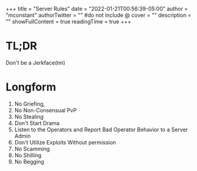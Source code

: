 +++
title = "Server Rules"
date = "2022-01-21T00:56:39-05:00"
author = "mconstant"
authorTwitter = "" #do not include @
cover = ""
description = ""
showFullContent = true
readingTime = true
+++
# TL;DR
Don't be a Jerkface(tm)

# Longform
1. No Griefing,
2. No Non-Consensual PvP
3. No Stealing
4. Don't Start Drama
5. Listen to the Operators and Report Bad Operator Behavior to a Server Admin
6. Don't Utilize Exploits Without permission
7. No Scamming
8. No Shilling
9. No Begging

